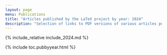 ```yaml
---
layout: page
menu: Publications
title: "Articles published by the LaTeX project by year: 2024"
description: "Selection of links to PDF versions of various articles published by the LaTeX project and links to videos of their conference presentations."
---
```


{% include_relative include_2024.md %}

<div class="row">{% include toc.pubbyyear.html %}</div>
<div id="div_vgwpixel"></div>
